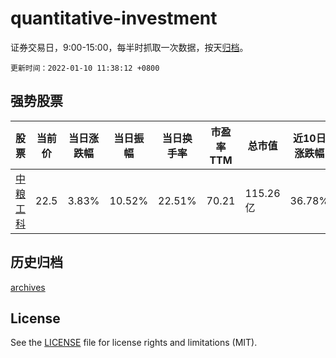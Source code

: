 # quantitative-investment

证券交易日，9:00-15:00，每半时抓取一次数据，按天[归档](archives)。

`更新时间：2022-01-10 11:38:12 +0800`

## 强势股票

|股票|当前价|当日涨跌幅|当日振幅|当日换手率|市盈率TTM|总市值|近10日涨跌幅|
|----|----|----|----|----|----|----|----|
|[中粮工科](https://xueqiu.com/S/SZ301058)|22.5|3.83%|10.52%|22.51%|70.21|115.26亿|36.78%|

## 历史归档

[archives](archives)

## License

See the [LICENSE](LICENSE) file for license rights and limitations (MIT).